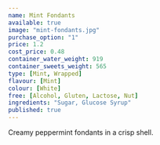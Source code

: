```yaml
---
name: Mint Fondants
available: true
image: "mint-fondants.jpg"
purchase_option: "1"
price: 1.2
cost_price: 0.48
container_water_weight: 919
container_sweets_weight: 565
type: [Mint, Wrapped]
flavour: [Mint]
colour: [White]
free: [Alcohol, Gluten, Lactose, Nut]
ingredients: "Sugar, Glucose Syrup"
published: true
---
```

Creamy peppermint fondants in a crisp shell.